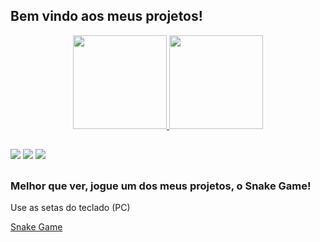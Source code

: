 ## Bem vindo aos meus projetos!
<div align="center">
  <a href="https://github.com/samuelhms">
  <img height="150em" src="https://github-readme-stats.vercel.app/api?username=samuelhms&show_icons=true&theme=swift&include_all_commits=true&count_private=true"/>
  <img height="150em" src="https://github-readme-stats.vercel.app/api/top-langs/?username=samuelhms&layout=compact&langs_count=10&theme=swift"/>
</div>
  
##
 
<div> 
  <a href = "https://samuelhms.github.io/my-portfolio/"><img src="https://img.shields.io/badge/-Portfolio-%233559?style=for-the-badge&logo=binance&logoColor=white" target="_blank"></a>
  <a href = "mailto:samuelhenrique222@gmail.com"><img src="https://img.shields.io/badge/-Gmail-%23333?style=for-the-badge&logo=gmail&logoColor=white" target="_blank"></a>
  <a href="https://www.linkedin.com/in/samuelhmaciel" target="_blank"><img src="https://img.shields.io/badge/-LinkedIn-%230077B5?style=for-the-badge&logo=linkedin&logoColor=white" target="_blank"></a> 

 ##
 ### Melhor que ver, jogue um dos meus projetos, o Snake Game!
  <p>Use as setas do teclado (PC)</p>

 [Snake Game](https://samuelhms.github.io/Snake-Game-JS/)
 
</div>

